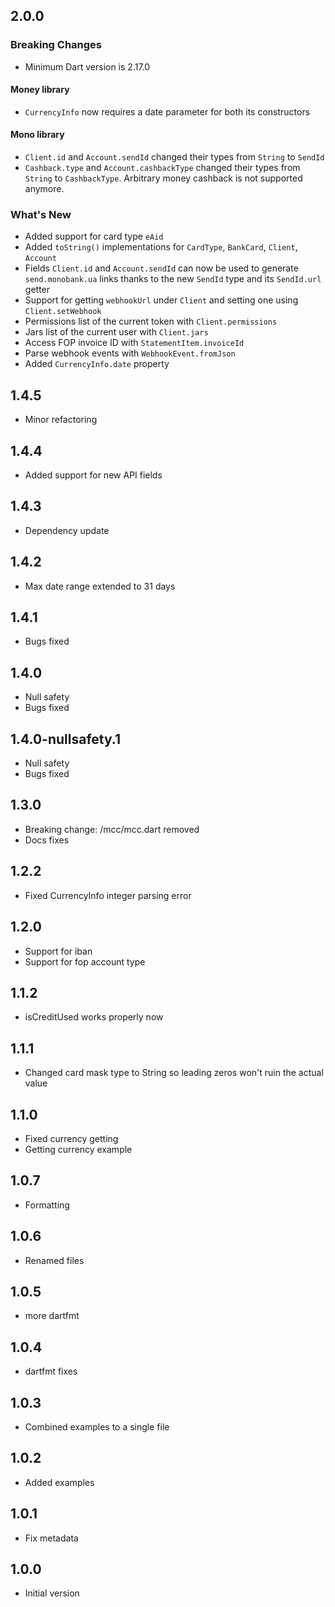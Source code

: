 ## 2.0.0
### Breaking Changes
- Minimum Dart version is 2.17.0

#### Money library
- `CurrencyInfo` now requires a date parameter for both its constructors

#### Mono library
- `Client.id` and `Account.sendId` changed their types from `String` to `SendId`
- `Cashback.type` and `Account.cashbackType` changed their types from `String` to `CashbackType`. 
  Arbitrary money cashback is not supported anymore.

### What's New
- Added support for card type `eAid`
- Added `toString()` implementations for `CardType`, `BankCard`, `Client`, `Account`
- Fields `Client.id` and `Account.sendId` can now be used to generate `send.monobank.ua` links
thanks to the new `SendId` type and its `SendId.url` getter
- Support for getting `webhookUrl` under `Client` and setting one using `Client.setWebhook`
- Permissions list of the current token with `Client.permissions`
- Jars list of the current user with `Client.jars`
- Access FOP invoice ID with `StatementItem.invoiceId`
- Parse webhook events with `WebhookEvent.fromJson`
- Added `CurrencyInfo.date` property

## 1.4.5
- Minor refactoring

## 1.4.4
- Added support for new API fields

## 1.4.3
- Dependency update

## 1.4.2
- Max date range extended to 31 days

## 1.4.1
- Bugs fixed

## 1.4.0
- Null safety
- Bugs fixed

## 1.4.0-nullsafety.1
- Null safety
- Bugs fixed

## 1.3.0
- Breaking change: /mcc/mcc.dart removed
- Docs fixes

## 1.2.2
- Fixed CurrencyInfo integer parsing error

## 1.2.0
- Support for iban
- Support for fop account type

## 1.1.2
- isCreditUsed works properly now

## 1.1.1
- Changed card mask type to String so leading zeros won't ruin the actual value

## 1.1.0
- Fixed currency getting
- Getting currency example

## 1.0.7
- Formatting

## 1.0.6
- Renamed files

## 1.0.5
- more dartfmt

## 1.0.4
- dartfmt fixes

## 1.0.3
- Combined examples to a single file

## 1.0.2
- Added examples

## 1.0.1
- Fix metadata

## 1.0.0
- Initial version